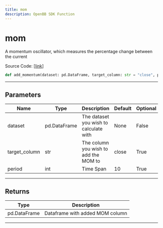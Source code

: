 ```yaml
---
title: mom
description: OpenBB SDK Function
---
```


# mom

A momentum oscillator, which measures the percentage change between the current

Source Code: [[link](https://github.com/OpenBB-finance/OpenBBTerminal/tree/main/openbb_terminal/forecast/forecast_model.py#L296)]

```python
def add_momentum(dataset: pd.DataFrame, target_column: str = "close", period: int = 10) -> pd.DataFrame
```
---
## Parameters

| Name | Type | Description | Default | Optional |
| ---- | ---- | ----------- | ------- | -------- |
| dataset | pd.DataFrame | The dataset you wish to calculate with | None | False |
| target_column | str | The column you wish to add the MOM to | close | True |
| period | int | Time Span | 10 | True |

---
## Returns

| Type | Description |
| ---- | ----------- |
| pd.DataFrame | Dataframe with added MOM column |

---
